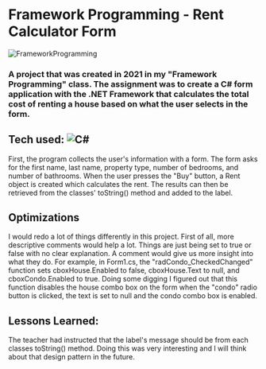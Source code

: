 # Framework Programming - Rent Calculator Form
![FrameworkProgramming](https://user-images.githubusercontent.com/101066826/191894214-32b54168-42a3-43b8-804b-4ef87c916cca.png)

### A project that was created in 2021 in my "Framework Programming" class. The assignment was to create a C# form application with the .NET Framework that calculates the total cost of renting a house based on what the user selects in the form.

## Tech used: ![C#](https://img.shields.io/badge/c%23-%23239120.svg?style=for-the-badge&logo=c-sharp&logoColor=white)
First, the program collects the user's information with a form. The form asks for the first name, last name, property type, number of bedrooms, and number of bathrooms. When the user presses the "Buy" button, a Rent object is created which calculates the rent. The results can then be retrieved from the classes' toString() method and added to the label.

## Optimizations
I would redo a lot of things differently in this project. First of all, more descriptive comments would help a lot. Things are just being set to true
or false with no clear explanation. A comment would give us more insight into what they do. For example, in Form1.cs, the "radCondo_CheckedChanged" function sets cboxHouse.Enabled to false, cboxHouse.Text to null, and cboxCondo.Enabled to true. Doing some digging I figured out that this function disables the house combo box on the form when the "condo" radio button is clicked, the text is set to null and the condo combo box is enabled.

## Lessons Learned:
The teacher had instructed that the label's message should be from each classes toString() method. Doing this was very interesting and I will think about that design pattern in the future. 
